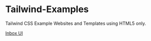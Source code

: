 # Tailwind-Examples

Tailwind CSS Example Websites and Templates using HTML5 only.

[Inbox UI](Tailwind-Inbox-UI/index.html)
